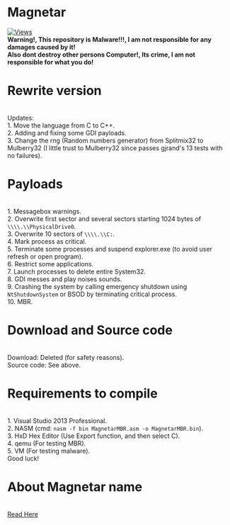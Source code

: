 # Magnetar
[![Views](https://hits.seeyoufarm.com/api/count/incr/badge.svg?url=https%3A%2F%2Fgithub.com%2FNathantor%2FMagnetar&count_bg=%2300FFFF&title_bg=%23555555&icon=&icon_color=%23E7E7E7&title=Views&edge_flat=false)](https://hits.seeyoufarm.com)<br /> **Warning!, This repository is Malware!!!, I am not responsible for any damages caused by it!**
<br /> **Also dont destroy other persons Computer!, Its crime, I am not responsible for what you do!**

# Rewrite version
<br /> Updates:
<br /> 1. Move the language from C to C++.
<br /> 2. Adding and fixing some GDI payloads.
<BR /> 3. Change the rng (Random numbers generator) from Splitmix32 to Mulberry32 (I little trust to Mulberry32 since passes gjrand's 13 tests with no failures).

# Payloads
<br /> 1. Messagebox warnings.
<br /> 2. Overwrite first sector and several sectors starting 1024 bytes of `\\\\.\\PhysicalDrive0`.
<br /> 3. Overwrite 10 sectors of `\\\\.\\C:`.
<br /> 4. Mark process as critical.
<br /> 5. Terminate some processes and suspend explorer.exe (to avoid user refresh or open program).
<br /> 6. Restrict some applications.
<br /> 7. Launch processes to delete entire System32.
<br /> 8. GDI messes and play noises sounds.
<br /> 9. Crashing the system by calling emergency shutdown using `NtShutdownSystem` or BSOD by terminating critical process.
<br /> 10. MBR.

# Download and Source code
<br /> Download: Deleted (for safety reasons).
<br /> Source code: See above.

# Requirements to compile
<br /> 1. Visual Studio 2013 Professional.
<br /> 2. NASM (cmd: `nasm -f bin MagnetarMBR.asm -o MagnetarMBR.bin`).
<br /> 3. HxD Hex Editor (Use Export function, and then select C).
<br /> 4. qemu (For testing MBR).
<br /> 5. VM (For testing malware).
<br /> Good luck!

# About Magnetar name
<br /> [Read Here](https://en.m.wikipedia.org/wiki/Magnetar)
